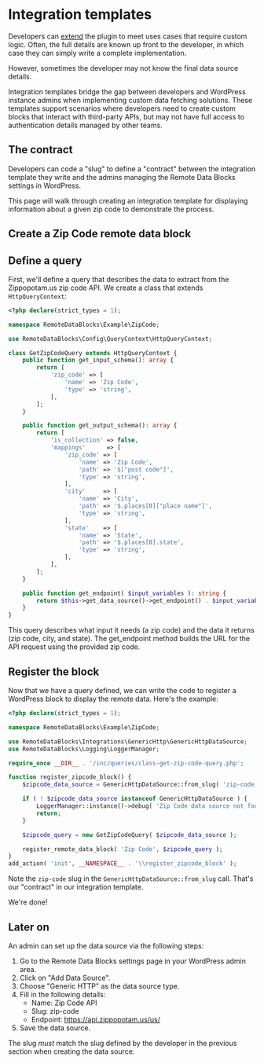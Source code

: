 # Integration templates

Developers can [extend](index.md) the plugin to meet uses cases that require custom logic. Often, the full details are known up front to the developer, in which case they can simply write a complete implementation.

However, sometimes the developer may not know the final data source details.

Integration templates bridge the gap between developers and WordPress instance admins when implementing custom data fetching solutions. These templates support scenarios where developers need to create custom blocks that interact with third-party APIs, but may not have full access to authentication details managed by other teams.

## The contract

Developers can code a "slug" to define a "contract" between the integration template they write and the admins managing the Remote Data Blocks settings in WordPress.

This page will walk through creating an integration template for displaying information about a given zip code to demonstrate the process.

## Create a Zip Code remote data block

## Define a query

First, we'll define a query that describes the data to extract from the Zippopotam.us zip code API. We create a class that extends `HttpQueryContext`:

```php
<?php declare(strict_types = 1);

namespace RemoteDataBlocks\Example\ZipCode;

use RemoteDataBlocks\Config\QueryContext\HttpQueryContext;

class GetZipCodeQuery extends HttpQueryContext {
	public function get_input_schema(): array {
		return [
			'zip_code' => [
				'name' => 'Zip Code',
				'type' => 'string',
			],
		];
	}

	public function get_output_schema(): array {
		return [
			'is_collection' => false,
			'mappings'      => [
				'zip_code' => [
					'name' => 'Zip Code',
					'path' => '$["post code"]',
					'type' => 'string',
				],
				'city'     => [
					'name' => 'City',
					'path' => '$.places[0]["place name"]',
					'type' => 'string',
				],
				'state'    => [
					'name' => 'State',
					'path' => '$.places[0].state',
					'type' => 'string',
				],
			],
		];
	}

	public function get_endpoint( $input_variables ): string {
		return $this->get_data_source()->get_endpoint() . $input_variables['zip_code'];
	}
}
```

This query describes what input it needs (a zip code) and the data it returns (zip code, city, and state). The get_endpoint method builds the URL for the API request using the provided zip code.

## Register the block

Now that we have a query defined, we can write the code to register a WordPress block to display the remote data. Here's the example:

```php
<?php declare(strict_types = 1);

namespace RemoteDataBlocks\Example\ZipCode;

use RemoteDataBlocks\Integrations\GenericHttp\GenericHttpDataSource;
use RemoteDataBlocks\Logging\LoggerManager;

require_once __DIR__ . '/inc/queries/class-get-zip-code-query.php';

function register_zipcode_block() {
	$zipcode_data_source = GenericHttpDataSource::from_slug( 'zip-code' );

	if ( ! $zipcode_data_source instanceof GenericHttpDataSource ) {
		LoggerManager::instance()->debug( 'Zip Code data source not found' );
		return;
	}

	$zipcode_query = new GetZipCodeQuery( $zipcode_data_source );

	register_remote_data_block( 'Zip Code', $zipcode_query );
}
add_action( 'init', __NAMESPACE__ . '\\register_zipcode_block' );

```

Note the `zip-code` slug in the `GenericHttpDataSource::from_slug` call. That's our "contract" in our integration template.

We're done!

## Later on

An admin can set up the data source via the following steps:

1. Go to the Remote Data Blocks settings page in your WordPress admin area.
2. Click on "Add Data Source".
3. Choose "Generic HTTP" as the data source type.
4. Fill in the following details:
   - Name: Zip Code API
   - Slug: zip-code
   - Endpoint: https://api.zippopotam.us/us/
5. Save the data source.

The slug _must_ match the slug defined by the developer in the previous section when creating the data source.
